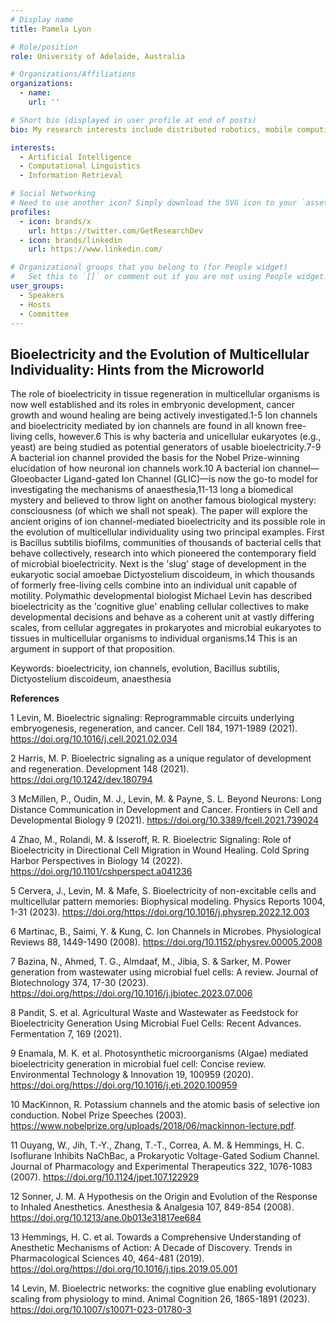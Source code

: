 ```yaml
---
# Display name
title: Pamela Lyon

# Role/position
role: University of Adelaide, Australia

# Organizations/Affiliations
organizations:
  - name: 
    url: ''

# Short bio (displayed in user profile at end of posts)
bio: My research interests include distributed robotics, mobile computing and programmable matter.

interests:
  - Artificial Intelligence
  - Computational Linguistics
  - Information Retrieval

# Social Networking
# Need to use another icon? Simply download the SVG icon to your `assets/media/icons/` folder.
profiles:
  - icon: brands/x
    url: https://twitter.com/GetResearchDev
  - icon: brands/linkedin
    url: https://www.linkedin.com/

# Organizational groups that you belong to (for People widget)
#   Set this to `[]` or comment out if you are not using People widget.
user_groups:
  - Speakers
  - Hosts
  - Committee
---
```


<h2>Bioelectricity and the Evolution of Multicellular Individuality: Hints from the Microworld</h2>

The role of bioelectricity in tissue regeneration in multicellular organisms is now well established and its roles in embryonic development, cancer growth and wound healing  are being actively investigated.1-5 Ion channels and bioelectricity mediated by ion channels are found in all known free-living cells, however.6 This is why bacteria and unicellular eukaryotes (e.g., yeast) are being studied as potential generators of usable bioelectricity.7-9 A bacterial ion channel provided the basis for the Nobel Prize-winning elucidation of how neuronal ion channels work.10 A bacterial ion channel— Gloeobacter Ligand-gated Ion Channel (GLIC)—is now the go-to model for investigating the mechanisms of anaesthesia,11-13 long a biomedical mystery and believed to throw light on another famous biological mystery: consciousness (of which we shall not speak). The paper will explore the ancient origins of ion channel-mediated bioelectricity and its possible role in the evolution of multicellular individuality using two principal examples. First is Bacillus subtilis biofilms, communities of thousands of bacterial cells that behave collectively, research into which pioneered the contemporary field of microbial bioelectricity. Next is the 'slug' stage of development in the eukaryotic social amoebae Dictyostelium discoideum, in which thousands of formerly free-living cells combine into an individual unit capable of motility. Polymathic developmental biologist Michael Levin has described bioelectricity as the 'cognitive glue' enabling cellular collectives to make developmental decisions and behave as a coherent unit at vastly differing scales, from cellular aggregates in prokaryotes and microbial eukaryotes to tissues in multicellular organisms to individual organisms.14  This is an argument in support of that proposition. 


Keywords: bioelectricity, ion channels, evolution, Bacillus subtilis, Dictyostelium discoideum, anaesthesia


<b>References</b>

1	Levin, M. Bioelectric signaling: Reprogrammable circuits underlying embryogenesis, regeneration, and cancer. Cell 184, 1971-1989 (2021). https://doi.org/10.1016/j.cell.2021.02.034

2	Harris, M. P. Bioelectric signaling as a unique regulator of development and regeneration. Development 148 (2021). https://doi.org/10.1242/dev.180794

3	McMillen, P., Oudin, M. J., Levin, M. & Payne, S. L. Beyond Neurons: Long Distance Communication in Development and Cancer. Frontiers in Cell and Developmental Biology 9 (2021). https://doi.org/10.3389/fcell.2021.739024

4	Zhao, M., Rolandi, M. & Isseroff, R. R. Bioelectric Signaling: Role of Bioelectricity in Directional Cell Migration in Wound Healing. Cold Spring Harbor Perspectives in Biology 14 (2022). https://doi.org/10.1101/cshperspect.a041236

5	Cervera, J., Levin, M. & Mafe, S. Bioelectricity of non-excitable cells and multicellular pattern memories: Biophysical modeling. Physics Reports 1004, 1-31 (2023). https://doi.org/https://doi.org/10.1016/j.physrep.2022.12.003

6	Martinac, B., Saimi, Y. & Kung, C. Ion Channels in Microbes. Physiological Reviews 88, 1449-1490 (2008). https://doi.org/10.1152/physrev.00005.2008

7	Bazina, N., Ahmed, T. G., Almdaaf, M., Jibia, S. & Sarker, M. Power generation from wastewater using microbial fuel cells: A review. Journal of Biotechnology 374, 17-30 (2023). https://doi.org/https://doi.org/10.1016/j.jbiotec.2023.07.006

8	Pandit, S. et al. Agricultural Waste and Wastewater as Feedstock for Bioelectricity Generation Using Microbial Fuel Cells: Recent Advances. Fermentation 7, 169 (2021). 

9	Enamala, M. K. et al. Photosynthetic microorganisms (Algae) mediated bioelectricity generation in microbial fuel cell: Concise review. Environmental Technology & Innovation 19, 100959 (2020). https://doi.org/https://doi.org/10.1016/j.eti.2020.100959

10	MacKinnon, R. Potassium channels and the atomic basis of selective ion conduction. Nobel Prize Speeches (2003). <https://www.nobelprize.org/uploads/2018/06/mackinnon-lecture.pdf>.

11	Ouyang, W., Jih, T.-Y., Zhang, T.-T., Correa, A. M. & Hemmings, H. C. Isoflurane Inhibits NaChBac, a Prokaryotic Voltage-Gated Sodium Channel. Journal of Pharmacology and Experimental Therapeutics 322, 1076-1083 (2007). https://doi.org/10.1124/jpet.107.122929

12	Sonner, J. M. A Hypothesis on the Origin and Evolution of the Response to Inhaled Anesthetics. Anesthesia & Analgesia 107, 849-854 (2008). https://doi.org/10.1213/ane.0b013e31817ee684

13	Hemmings, H. C. et al. Towards a Comprehensive Understanding of Anesthetic Mechanisms of Action: A Decade of Discovery. Trends in Pharmacological Sciences 40, 464-481 (2019). https://doi.org/https://doi.org/10.1016/j.tips.2019.05.001

14	Levin, M. Bioelectric networks: the cognitive glue enabling evolutionary scaling from physiology to mind. Animal Cognition 26, 1865-1891 (2023). https://doi.org/10.1007/s10071-023-01780-3



